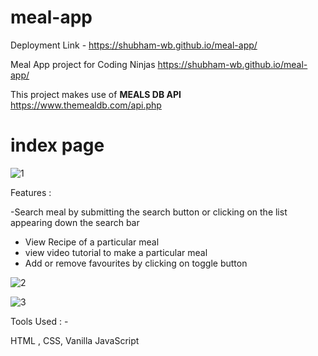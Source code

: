 # meal-app

Deployment Link - https://shubham-wb.github.io/meal-app/

Meal App project for Coding Ninjas  https://shubham-wb.github.io/meal-app/

This project  makes use of **MEALS DB API** https://www.themealdb.com/api.php 
# index page
![1](https://user-images.githubusercontent.com/90547108/161460396-cf7f1085-f728-4b12-8960-0349f256c718.JPG)

Features :

 -Search meal by submitting the search button or clicking on the list appearing down the search bar 
- View Recipe of a particular meal
- view video tutorial to make a particular meal
- Add or remove favourites by clicking on toggle button 

![2](https://user-images.githubusercontent.com/90547108/161460393-b308ff14-5700-474a-8a9b-e328b0858bc0.JPG)

![3](https://user-images.githubusercontent.com/90547108/161460395-0fa14e97-ec24-405f-9a37-1deaf5cd135d.JPG)


Tools Used : -

HTML , CSS, Vanilla JavaScript
